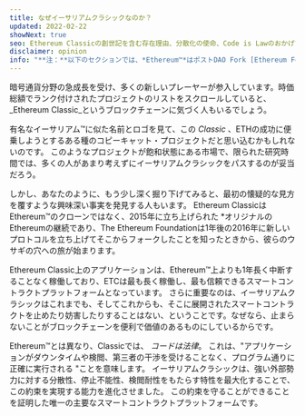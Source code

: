 ```yaml
---
title: なぜイーサリアムクラシックなのか？
updated: 2022-02-22
showNext: true
seo: Ethereum Classicの創世記を含む存在理由、分散化の使命、Code is Lawのおかげで可能になった明るい未来。
disclaimer: opinion
info: "**注：**以下のセクションでは、*Ethereum™*はポストDAO Fork [Ethereum Foundation](https://ethereum.org) Mainnet Chainを指し、Ethereum Classicを含む多くのブロックチェーンプロジェクトで使用されているEthereum *protocol*と混同しないようご注意ください。"
---
```


暗号通貨分野の急成長を受け、多くの新しいプレーヤーが参入しています。時価総額でランク付けされたプロジェクトのリストをスクロールしていると、 _Ethereum Classic_というブロックチェーンに気づく人もいるでしょう。

有名なイーサリアム™に似た名前とロゴを見て、この _Classic_ 、ETHの成功に便乗しようとするある種のコピーキャット・プロジェクトだと思い込むかもしれないのです。 このようなプロジェクトが飽和状態にある市場で、限られた研究時間では、多くの人があまり考えずにイーサリアムクラシックをパスするのが妥当だろう。

しかし、あなたのように、もう少し深く掘り下げてみると、最初の懐疑的な見方を覆すような興味深い事実を発見する人もいます。  Ethereum ClassicはEthereum™のクローンではなく、2015年に立ち上げられた *オリジナルのEthereumの継続であり、The Ethereum Foundationは1年後の2016年に新しいプロトコルを立ち上げてそこからフォークしたことを知ったときから、彼らのウサギの穴への旅が始まります。

Ethereum Classic上のアプリケーションは、Ethereum™上よりも1年長く中断することなく稼働しており、ETCは最も長く稼働し、最も信頼できるスマートコントラクトプラットフォームとなっています。 さらに重要なのは、イーサリアムクラシックはこれまでも、そしてこれからも、そこに展開されたスマートコントラクトを止めたり妨害したりすることはない、ということです。なぜなら、止まらないことがブロックチェーンを便利で価値のあるものにしているからです。

Ethereum™とは異なり、Classicでは、 _コードは法律_。 これは、"アプリケーションがダウンタイムや検閲、第三者の干渉を受けることなく、プログラム通りに正確に実行される "ことを意味します。 イーサリアムクラシックは、強い外部勢力に対する分散性、停止不能性、検閲耐性をもたらす特性を最大化することで、この約束を実現する能力を進化させました。 この約束を守ることができることを証明した唯一の主要なスマートコントラクトプラットフォームです。

